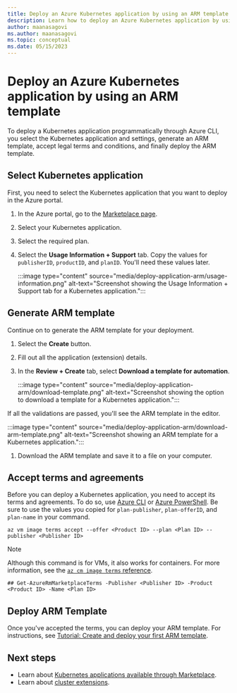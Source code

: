 ```yaml
---
title: Deploy an Azure Kubernetes application by using an ARM template
description: Learn how to deploy an Azure Kubernetes application by using an ARM template.
author: maanasagovi
ms.author: maanasagovi
ms.topic: conceptual
ms.date: 05/15/2023
---
```


# Deploy an Azure Kubernetes application by using an ARM template

To deploy a Kubernetes application programmatically through Azure CLI, you select the Kubernetes application and settings, generate an ARM template, accept legal terms and conditions, and finally deploy the ARM template.

## Select Kubernetes application

First, you need to select the Kubernetes application that you want to deploy in the Azure portal.

1. In the Azure portal, go to the [Marketplace page](https://ms.portal.azure.com/#view/Microsoft_Azure_Marketplace/MarketplaceOffersBlade/selectedMenuItemId/home/fromContext/AKS).
1. Select your Kubernetes application.
1. Select the required plan.
1. Select the **Usage Information + Support** tab. Copy the values for `publisherID`, `productID`, and `planID`. You'll need these values later.

   :::image type="content" source="media/deploy-application-arm/usage-information.png" alt-text="Screenshot showing the Usage Information + Support tab for a Kubernetes application.":::

## Generate ARM template

Continue on to generate the ARM template for your deployment.

1. Select the **Create** button.
1. Fill out all the application (extension) details.
1. In the **Review + Create** tab, select **Download a template for automation**. 

   :::image type="content" source="media/deploy-application-arm/download-template.png" alt-text="Screenshot showing the option to download a template for a Kubernetes application.":::

  If all the validations are passed, you'll see the ARM template in the editor.

   :::image type="content" source="media/deploy-application-arm/download-arm-template.png" alt-text="Screenshot showing an ARM template for a Kubernetes application.":::

1. Download the ARM template and save it to a file on your computer.

## Accept terms and agreements

Before you can deploy a Kubernetes application, you need to accept its terms and agreements. To do so, use [Azure CLI](/cli/azure/vm/image/terms) or [Azure PowerShell](/powershell/module/azurerm.marketplaceordering/). Be sure to use the values you copied for `plan-publisher`, `plan-offerID`, and `plan-name` in your command.

```azurecli
az vm image terms accept --offer <Product ID> --plan <Plan ID> --publisher <Publisher ID>
```

> [!NOTE]
> Although this command is for VMs, it also works for containers. For more information, see the [`az cm image terms` reference](/cli/azure/vm/image/terms).

```azurepowershell
## Get-AzureRmMarketplaceTerms -Publisher <Publisher ID> -Product <Product ID> -Name <Plan ID>
```


## Deploy ARM Template

Once you've accepted the terms, you can deploy your ARM template. For instructions, see [Tutorial: Create and deploy your first ARM template](/azure/azure-resource-manager/templates/template-tutorial-create-first-template).

## Next steps

- Learn about [Kubernetes applications available through Marketplace](deploy-marketplace.md).
- Learn about [cluster extensions](cluster-extensions.md).

